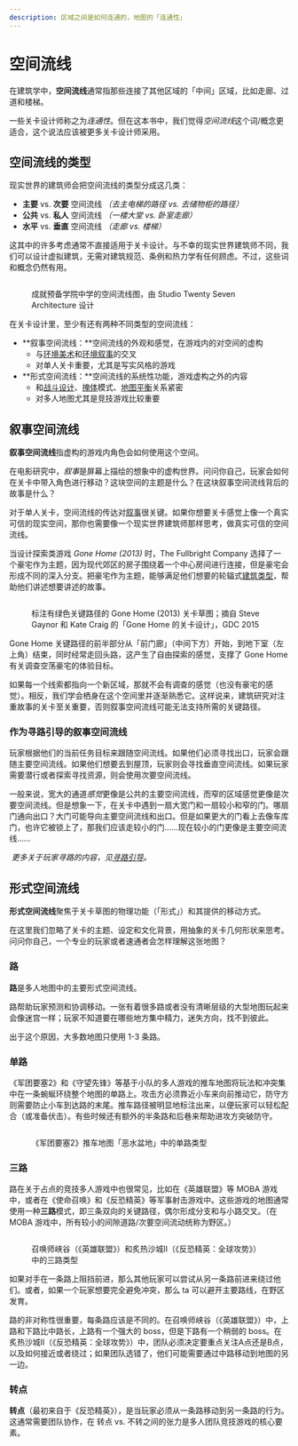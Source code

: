 ```yaml
---
description: 区域之间是如何连通的，地图的「连通性」
---
```


# 空间流线

在建筑学中，**空间流线**通常指那些连接了其他区域的「中间」区域，比如走廊、过道和楼梯。

一些关卡设计师称之&#x4E3A;_&#x8FDE;通性_。但在这本书中，我们觉&#x5F97;_&#x7A7A;间流&#x7EBF;_&#x8FD9;个词/概念更适合，这个说法应该被更多关卡设计师采用。

## 空间流线的类型

现实世界的建筑师会把空间流线的类型分成这几类：

* **主要** vs. **次要** 空间流线 _（去主电梯的路径 vs. 去储物柜的路径）_
* **公共** vs. **私人** 空间流线 _（一楼大堂 vs. 卧室走廊）_
* **水平** vs. **垂直** 空间流线 _（走廊 vs. 楼梯）_

这其中的许多考虑通常不直接适用于关卡设计。与不幸的现实世界建筑师不同，我们可以设计虚拟建筑，无需对建筑规范、条例和热力学有任何顾虑。不过，这些词和概念仍然有用。

<figure><img src="../../../.gitbook/assets/circulation-1.png" alt=""><figcaption><p>成就预备学院中学的空间流线图，由 Studio Twenty Seven Architecture 设计</p></figcaption></figure>

在关卡设计里，至少有还有两种不同类型的空间流线：

* \*\*叙事空间流线：\*\*空间流线的外观和感觉，在游戏内的对空间的虚构
  * 与[环境美术](../../environment_art/)和[环境叙事](../../environment_art/storytelling.md)的交叉
  * 对单人关卡重要，尤其是写实风格的游戏
* \*\*形式空间流线：\*\*空间流线的系统性功能，游戏虚构之外的内容
  * 和[战斗设计](../../combat/)、[掩体](../../combat/cover.md)模式、[地图平衡](../../combat/map_balance.md)关系紧密
  * 对多人地图尤其是竞技游戏比较重要

## 叙事空间流线

**叙事空间流线**指虚构的游戏内角色会如何使用这个空间。

在电影研究中，_叙&#x4E8B;_&#x662F;屏幕上描绘的想象中的虚构世界。问问你自己，玩家会如何在关卡中带入角色进行移动？这块空间的主题是什么？在这块叙事空间流线背后的故事是什么？

对于单人关卡，空间流线的传达对[叙事](../../environment_art/storytelling.md)很关键。如果你想要关卡感觉上像一个真实可信的现实空间，那你也需要像一个现实世界建筑师那样思考，做真实可信的空间流线。

当设计探索类游戏 _Gone Home (2013)_ 时，The Fullbright Company 选择了一个豪宅作为主题，因为现代郊区的房子围绕着一个中心房间进行连接，但是豪宅会形成不同的深入分支。把豪宅作为主题，能够满足他们想要的轮辐式[建筑类型](../typology/)，帮助他们讲述想要讲述的故事。

<figure><img src="../../../.gitbook/assets/circulation-2.png" alt=""><figcaption><p>标注有绿色关键路径的 Gone Home (2013) 关卡草图；摘自 Steve Gaynor 和 Kate Craig 的「Gone Home 的关卡设计」，GDC 2015</p></figcaption></figure>

Gone Home 关键路径的前半部分从「前门廊」（中间下方）开始，到地下室（左上角）结束，同时经常走回头路，这产生了自由探索的感觉，支撑了 Gone Home 有关调查空荡豪宅的体验目标。

如果每一个线索都指向一个新区域，那就不会有调查的感觉（也没有豪宅的感觉）。相反，我们学会栖身在这个空间里并逐渐熟悉它。这样说来，建筑研究对注重故事的关卡至关重要，否则叙事空间流线可能无法支持所需的关键路径。

### 作为寻路引导的叙事空间流线

玩家根据他们的当前任务目标来跟随空间流线。如果他们必须寻找出口，玩家会跟随主要空间流线。如果他们想要去到屋顶，玩家则会寻找垂直空间流线。如果玩家需要潜行或者探索寻找资源，则会使用次要空间流线。

一般来说，宽大的通&#x9053;_&#x611F;&#x89C9;_&#x66F4;像是公共的主要空间流线，而窄的区域感觉更像是次要空间流线。但是想象一下，在关卡中遇到一扇大宽门和一扇较小和窄的门。哪扇门通向出口？大门可能导向主要空间流线和出口。但是如果更大的门看上去像车库门，也许它被锁上了，那我们应该走较小的门……现在较小的门更像是主要空间流线……

​ _更多关于玩家寻路的内容，见_[_寻路引导_](../../blockout/wayfinding.md)_。_

## 形式空间流线

**形式空间流线**聚焦于关卡草图的物理功能（「形式」）和其提供的移动方式。

在这里我们忽略了关卡的主题、设定和文化背景，用抽象的关卡几何形状来思考。问问你自己，一个专业的玩家或者速通者会怎样理解这张地图？

### 路

**路**是多人地图中的主要形式空间流线。

路帮助玩家预测和协调移动。一张有着很多路或者没有清晰层级的大型地图玩起来会像迷宫一样；玩家不知道要在哪些地方集中精力，迷失方向，找不到彼此。

出于这个原因，大多数地图只使用 1-3 条路。

### 单路

《军团要塞2》和《守望先锋》等基于小队的多人游戏的推车地图将玩法和冲突集中在一条蜿蜒环绕整个地图的单路上。攻击方必须靠近小车来向前推动它，防守方则需要防止小车到达路的末尾。推车路径被明显地标注出来，以便玩家可以轻松配合（或准备伏击）。有些时候还有额外的半条路和后巷来帮助进攻方突破防守。

<figure><img src="../../../.gitbook/assets/circulation-3.png" alt=""><figcaption><p>《军团要塞2》推车地图「恶水盆地」中的单路类型</p></figcaption></figure>

### 三路

路在关于占点的竞技多人游戏中也很常见，比如在《英雄联盟》等 MOBA 游戏中，或者在《使命召唤》和《反恐精英》等军事射击游戏中。这些游戏的地图通常使用一种**三路**模式，即三条双向的关键路径，偶尔形成分支和与小路交叉。（在 MOBA 游戏中，所有较小的间隙道路/次要空间流动统称为野区。）

<figure><img src="../../../.gitbook/assets/circulation-4.png" alt=""><figcaption><p>召唤师峡谷（《英雄联盟》）和炙热沙城II（《反恐精英：全球攻势》）中的三路类型</p></figcaption></figure>

如果对手在一条路上阻挡前进，那么其他玩家可以尝试从另一条路前进来绕过他们。或者，如果一个玩家想要完全避免冲突，那么 ta 可以避开主要路线，在野区发育。

路的非对称性很重要，每条路应该是不同的。在召唤师峡谷（《英雄联盟》）中，上路和下路比中路长，上路有一个强大的 boss，但是下路有一个稍弱的 boss。在炙热沙城II（《反恐精英：全球攻势》）中，团队必须决定要重点关注A点还是B点，以及如何接近或者绕过；如果团队选错了，他们可能需要通过中路移动到地图的另一边。

### 转点

**转点**（最初来自于《反恐精英》），是当玩家必须从一条路移动到另一条路的行为。这通常需要团队协作，在 转点 vs. 不转之间的张力是多人团队竞技游戏的核心要素。
